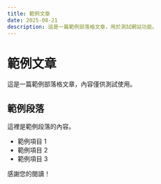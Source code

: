 ```yaml
---
title: 範例文章
date: 2025-08-21
description: 這是一篇範例部落格文章，用於測試網站功能。
---
```


# 範例文章

這是一篇範例部落格文章，內容僅供測試使用。

## 範例段落

這裡是範例段落的內容。

- 範例項目 1
- 範例項目 2
- 範例項目 3

感謝您的閱讀！

